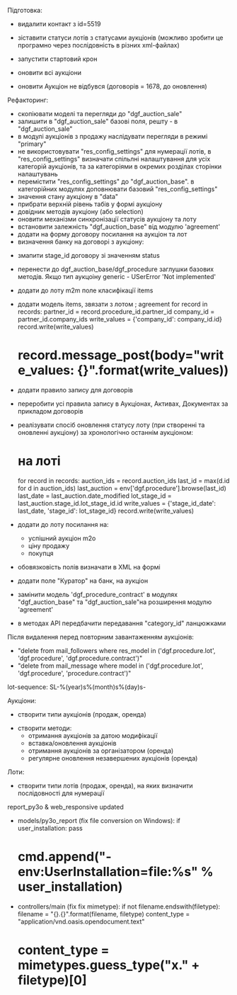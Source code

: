 Підготовка:
- видалити контакт з id=5519
- зіставити статуси лотів з статусами аукціонів (можливо зробити це програмно через послідовність в різних xml-файлах)
- запустити стартовий крон
- оновити всі аукціони

- оновити Аукціон не відбувся (договорів = 1678, до оновлення)


Рефакторинг:
+ скопіювати моделі та перегляди до "dgf_auction_sale"
+ залишити в "dgf_auction_sale" базові поля, решту - в "dgf_auction_sale"
+ в модулі аукціонів з продажу наслідувати перегляди в режимі "primary"
+ не використовувати "res_config_settings" для нумерації лотів, в "res_config_settings" визначати спільлні налаштування для усіх категорій аукціонів, та за категоріями в окремих розділах сторінки налаштувань
+ перемістити "res_config_settings" до "dgf_auction_base". в категорійних модулях доповнювати базовий "res_config_settings"
+ значення стану аукціону в "data"
+ прибрати верхній рівень табів у формі аукціону
+ довідник методів аукціону (або selection)
+ оновити механізми синхронізації статусів аукціону та лоту
+ встановити залежність "dgf_auction_base" від модулю 'agreement'
+ додати на форму договору посилання на аукціон та лот
+ визначення банку на договорі з аукціону:
- змапити stage_id договору зі значенням status
- перенести до dgf_auction_base/dgf_procedure заглушки базових методів. Якщо тип аукцоіну generic - USerError 'Not implemented'
- додати до лоту m2m поле класифікації items
- додати модель items, звязати з лотом
; agreement
for record in records:
  partner_id = record.procedure_id.partner_id
  company_id = partner_id.company_ids
  write_values = {'company_id': company_id.id}
  record.write(write_values)
  # record.message_post(body="write_values: {}".format(write_values))
- додати правило запису для договорів
- переробити усі правила запису в Аукціонах, Активах, Документах за прикладом договорів

- реалізувати спосіб оновлення статусу лоту (при створенні та оновленні аукціону) за хронологічно останнім аукціоном:
  # на лоті
  for record in records:
    auction_ids = record.auction_ids
    last_id = max(d.id for d in auction_ids)
    last_auction = env['dgf.procedure'].browse(last_id)
    last_date = last_auction.date_modified
    lot_stage_id = last_auction.stage_id.lot_stage_id.id
    write_values = {'stage_id_date': last_date, 'stage_id': lot_stage_id}
    record.write(write_values)

- додати до лоту посилання на:
  - успішний аукціон m2o
  - ціну продажу
  - покупця

- обовязковість полів визначати в XML на формі
- додати поле "Куратор" на банк, на аукціон
- замінити модель 'dgf_procedure_contract' в модулях "dgf_auction_base" та "dgf_auction_sale"на розширення модулю 'agreement'

+ в методах АРІ передбачити передавання "category_id" ланцюжками



Після видалення перед повторним завантаженням аукціонів:
  - "delete from mail_followers where res_model in ('dgf.procedure.lot', 'dgf.procedure', 'dgf.procedure.contract')"
  - "delete from mail_message where model in ('dgf.procedure.lot', 'dgf.procedure', 'procedure.contract')"

lot-sequence:
SL-%(year)s%(month)s%(day)s-

Аукціони:
+ створити типи аукціонів (продаж, оренда)
- створити методи:
  + отримання аукціонів за датою модифікації
  + вставка/оновлення аукціонів
  - отримання аукціонів за організатором (оренда)
  - регулярне оновлення незавершених аукціонів (оренда)

Лоти:
- створити типи лотів (продаж, оренда), на яких визначити послідовності для нумерації


report_py3o & web_responsive updated

- models/py3o_report (fix file conversion on Windows):
   if user_installation:
    pass
    # cmd.append("-env:UserInstallation=file:%s" % user_installation)
- controllers/main (fix fix mimetype):
  if not filename.endswith(filetype):
    filename = "{}.{}".format(filename, filetype)
  content_type = "application/vnd.oasis.opendocument.text"
  # content_type = mimetypes.guess_type("x." + filetype)[0]